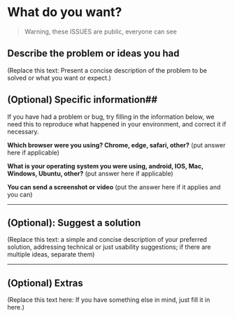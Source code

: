 # What do you want?

> Warning, these ISSUES are public, everyone can see

## Describe the problem or ideas you had

(Replace this text: Present a concise description of the problem to be solved or what you want or expect.)

## (Optional) Specific information##

If you have had a problem or bug, try filling in the information below, we need this to reproduce what happened in your environment, and correct it if necessary.

**Which browser were you using? Chrome, edge, safari, other?**
(put answer here if applicable)

**What is your operating system you were using, android, IOS, Mac, Windows, Ubuntu, other?**
(put answer here if applicable)

**You can send a screenshot or video**
(put the answer here if it applies and you can)

---

## (Optional): Suggest a solution

(Replace this text: a simple and concise description of your preferred solution, addressing technical or just usability suggestions; if there are multiple ideas, separate them)

---

## (Optional) Extras

(Replace this text here: If you have something else in mind, just fill it in here.)

